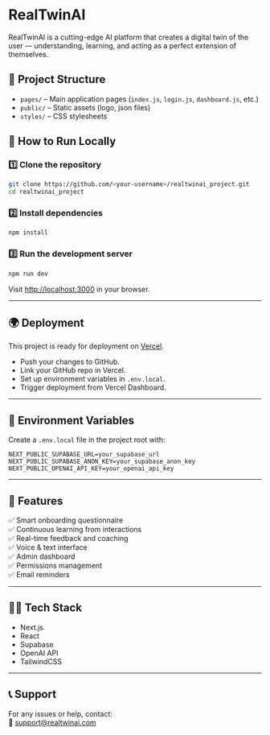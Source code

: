 # RealTwinAI

RealTwinAI is a cutting-edge AI platform that creates a digital twin of the user — understanding, learning, and acting as a perfect extension of themselves.

## 📐 Project Structure
- `pages/` – Main application pages (`index.js`, `login.js`, `dashboard.js`, etc.)
- `public/` – Static assets (logo, json files)
- `styles/` – CSS stylesheets

## 🚀 How to Run Locally

### 1️⃣ Clone the repository
```bash
git clone https://github.com/<your-username>/realtwinai_project.git
cd realtwinai_project
```

### 2️⃣ Install dependencies
```bash
npm install
```

### 3️⃣ Run the development server
```bash
npm run dev
```
Visit [http://localhost:3000](http://localhost:3000) in your browser.

---

## 🌍 Deployment
This project is ready for deployment on [Vercel](https://vercel.com/).
- Push your changes to GitHub.
- Link your GitHub repo in Vercel.
- Set up environment variables in `.env.local`.
- Trigger deployment from Vercel Dashboard.

---

## 🔑 Environment Variables
Create a `.env.local` file in the project root with:
```
NEXT_PUBLIC_SUPABASE_URL=your_supabase_url
NEXT_PUBLIC_SUPABASE_ANON_KEY=your_supabase_anon_key
NEXT_PUBLIC_OPENAI_API_KEY=your_openai_api_key
```

---

## 📖 Features
✅ Smart onboarding questionnaire  
✅ Continuous learning from interactions  
✅ Real-time feedback and coaching  
✅ Voice & text interface  
✅ Admin dashboard  
✅ Permissions management  
✅ Email reminders

---

## 👨‍💻 Tech Stack
- Next.js
- React
- Supabase
- OpenAI API
- TailwindCSS

---

## 📞 Support
For any issues or help, contact:  
📧 support@realtwinai.com
